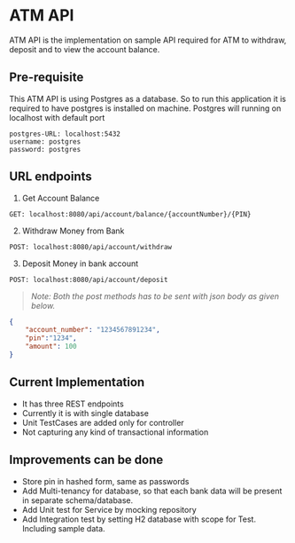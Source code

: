 # ATM API

ATM API is the implementation on sample API required for ATM to withdraw, deposit and to view the account balance.

## Pre-requisite

This ATM API is using Postgres as a database. So to run this application it is required to have postgres is installed on machine.
Postgres will running on localhost with default port

```
postgres-URL: localhost:5432
username: postgres
password: postgres
```

## URL endpoints

1. Get Account Balance

```
GET: localhost:8080/api/account/balance/{accountNumber}/{PIN}
```

2. Withdraw Money from Bank

```
POST: localhost:8080/api/account/withdraw
```

3. Deposit Money in bank account

```
POST: localhost:8080/api/account/deposit
```

>*Note: Both the post methods has to be sent with json body as given below.*
```json
{
	"account_number": "1234567891234",
	"pin":"1234",
	"amount": 100
}
```

##

## Current Implementation
- It has three REST endpoints
- Currently it is with single database
- Unit TestCases are added only for controller
- Not capturing any kind of transactional information

## Improvements can be done
- Store pin in hashed form, same as passwords
- Add Multi-tenancy for database, so that each bank data will be present in separate schema/database.
- Add Unit test for Service by mocking repository
- Add Integration test by setting H2 database with scope for Test. Including sample data.
